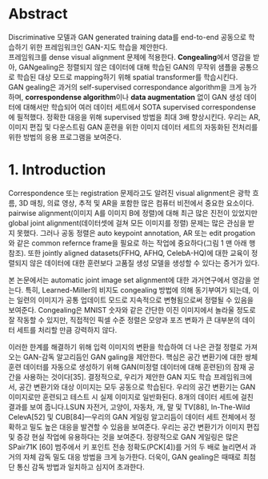 # Abstract
Discriminative 모델과 GAN generated training data를 end-to-end 공동으로 학습하기 위한 프레임워크인 GAN-지도 학습을 제안한다.  
프레임워크를 dense visual alignment 문제에 적용한다. **Congealing**에서 영감을 받아, GANgealing은 정렬되지 않은 데이터에 대해 학습된 GAN의 무작위 샘플을 공통으로 학습된 대상 모드로 mapping하기 위해 spatial transformer를 학습시킨다.  
GAN gealing은 과거의 self-supervised correspondance algorithm을 크게 능가하며, **correspondense algorithm**이나 **data augmentation** 없이 GAN 생성 데이터에 대해서만 학습되어 여러 데이터 세트에서 SOTA supervised correspondense에 필적했다. 정확한 대응을 위해 supervised 방법을 최대 3배 향상시킨다. 우리는 AR, 이미지 편집 및 다운스트림 GAN 훈련을 위한 이미지 데이터 세트의 자동화된 전처리를 위한 방법의 응용 프로그램을 보여준다.

# 1. Introduction
Correspondence 또는 registration 문제라고도 알려진 visual alignment은 광학 흐름, 3D 매칭, 의료 영상, 추적 및 AR을 포함한 많은 컴퓨터 비전에서 중요한 요소이다. pairwise alignment(이미지 A를 이미지 B에 정렬)에 대해 최근 많은 진전이 있었지만 global joint alignment(데이터셋에 걸쳐 모든 이미지를 정렬) 문제는 많은 관심을 받지 못했다. 그러나 공동 정렬은 auto keypoint annotation, AR 또는 edit progation와 같은 common refernce frame을 필요로 하는 작업에 중요하다(그림 1 맨 아래 행 참조). 또한 jointly aligned datasets(FFHQ, AFHQ, CelebA-HQ)에 대한 교육이 정렬되지 않은 데이터에 대한 훈련보다 고품질 생성 모델을 생성할 수 있다는 증거가 있다.

본 논문에서는 automatic joint image set alignment에 대한 과거연구에서 영감을 얻는다. 특히, Learned-Miller의 비지도 congealing 방법에 의해 동기부여가 되는데, 이는 일련의 이미지가 공통 업데이트 모드로 지속적으로 변형됨으로써 정렬될 수 있음을 보여준다. Congealing은 MNIST 숫자와 같은 간단한 이진 이미지에서 놀라울 정도로 잘 작동할 수 있지만, 직접적인 픽셀 수준 정렬은 모양과 포즈 변화가 큰 대부분의 데이터 세트를 처리할 만큼 강력하지 않다.   
  
이러한 한계를 해결하기 위해 입력 이미지의 변환을 학습하여 더 나은 관절 정렬로 가져오는 GAN-감독 알고리듬인 GAN galing을 제안한다. 핵심은 공간 변환기에 대한 쌍체 훈련 데이터를 자동으로 생성하기 위해 GAN(미정렬 데이터에 대해 훈련된)의 잠재 공간을 사용하는 것이다[35]. 결정적으로, 우리가 제안한 GAN 지도 학습 프레임워크에서, 공간 변환기와 대상 이미지는 모두 공동으로 학습된다. 우리의 공간 변환기는 GAN 이미지로만 훈련되고 테스트 시 실제 이미지로 일반화된다. 8개의 데이터 세트에 걸친 결과를 보여 줍니다.LSUN 자전거, 고양이, 자동차, 개, 말 및 TV[88], In-The-Wild CelevA[52] 및 CUB[84]—우리의 GAN 게일링 알고리듬이 데이터 세트 전체에서 정확하고 밀도 높은 대응을 발견할 수 있음을 보여준다. 우리는 공간 변환기가 이미지 편집 및 증강 현실 작업에 유용하다는 것을 보여준다. 정량적으로 GAN 게일링은 많은 SPair71K [60] 범주에서 키 포인트 전송 정확도(PCK[4])를 거의 두 배로 늘리면서 과거의 자체 감독 밀도 대응 방법을 크게 능가한다. 더욱이, GAN gealing은 때때로 최첨단 통신 감독 방법과 일치하고 심지어 초과한다.
